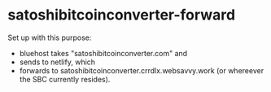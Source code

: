 # satoshibitcoinconverter-forward

Set up with this purpose: 
- bluehost takes "satoshibitcoinconverter.com" and 
- sends to netlify, which 
- forwards to satoshibitcoinconverter.crrdlx.websavvy.work (or whereever the SBC currently resides).
